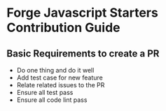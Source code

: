 # Forge Javascript Starters Contribution Guide

## Basic Requirements to create a PR

- Do one thing and do it well
- Add test case for new feature
- Relate related issues to the PR
- Ensure all test pass
- Ensure all code lint pass
